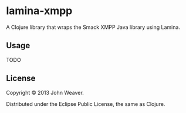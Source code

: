 # lamina-xmpp

A Clojure library that wraps the Smack XMPP Java library using Lamina.

## Usage

TODO

## License

Copyright © 2013 John Weaver.

Distributed under the Eclipse Public License, the same as Clojure.
